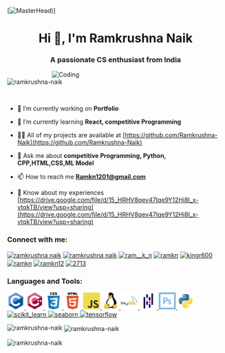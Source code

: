 [![MasterHead](https://user-images.githubusercontent.com/63165815/174205456-328ec9d3-03f6-4bfc-9698-e7a6c40a7cf6.png))]
<h1 align="center">Hi 👋, I'm Ramkrushna Naik</h1>
<h3 align="center">A passionate CS enthusiast from India</h3>
<img align="right" alt="Coding" width="400" src="https://camo.githubusercontent.com/cae12fddd9d6982901d82580bdf321d81fb299141098ca1c2d4891870827bf17/68747470733a2f2f6d69726f2e6d656469756d2e636f6d2f6d61782f313336302f302a37513379765349765f7430696f4a2d5a2e676966">

<p align="left"> <img src="https://komarev.com/ghpvc/?username=ramkrushna-naik&label=Profile%20views&color=0e75b6&style=flat" alt="ramkrushna-naik" /> </p>

<p align="left"> <a href="https://twitter.com/" target="blank"><img src="https://img.shields.io/twitter/follow/?logo=twitter&style=for-the-badge" alt="" /></a> </p>

- 🔭 I’m currently working on **Portfolio**

- 🌱 I’m currently learning **React, competitive Programming**

- 👨‍💻 All of my projects are available at [https://github.com/Ramkrushna-Naik](https://github.com/Ramkrushna-Naik)

- 💬 Ask me about **competitive Programming, Python, CPP,HTML,CSS,ML Model**

- 📫 How to reach me **Ramkn1201@gmail.com**

- 📄 Know about my experiences [https://drive.google.com/file/d/15_HRHV8qev47Iqe9Y12Hi8I_x-vtqkTB/view?usp=sharing](https://drive.google.com/file/d/15_HRHV8qev47Iqe9Y12Hi8I_x-vtqkTB/view?usp=sharing)

<h3 align="left">Connect with me:</h3>
<p align="left">
<a href="https://linkedin.com/in/ramkrushna naik" target="blank"><img align="center" src="https://raw.githubusercontent.com/rahuldkjain/github-profile-readme-generator/master/src/images/icons/Social/linked-in-alt.svg" alt="ramkrushna naik" height="30" width="40" /></a>
<a href="https://fb.com/ramkrushna naik" target="blank"><img align="center" src="https://raw.githubusercontent.com/rahuldkjain/github-profile-readme-generator/master/src/images/icons/Social/facebook.svg" alt="ramkrushna naik" height="30" width="40" /></a>
<a href="https://instagram.com/ram__k_n" target="blank"><img align="center" src="https://raw.githubusercontent.com/rahuldkjain/github-profile-readme-generator/master/src/images/icons/Social/instagram.svg" alt="ram__k_n" height="30" width="40" /></a>
<a href="https://www.codechef.com/users/ramkn" target="blank"><img align="center" src="https://cdn.jsdelivr.net/npm/simple-icons@3.1.0/icons/codechef.svg" alt="ramkn" height="30" width="40" /></a>
<a href="https://www.hackerrank.com/kingr600" target="blank"><img align="center" src="https://raw.githubusercontent.com/rahuldkjain/github-profile-readme-generator/master/src/images/icons/Social/hackerrank.svg" alt="kingr600" height="30" width="40" /></a>
<a href="https://codeforces.com/profile/ramkn" target="blank"><img align="center" src="https://raw.githubusercontent.com/rahuldkjain/github-profile-readme-generator/master/src/images/icons/Social/codeforces.svg" alt="ramkn" height="30" width="40" /></a>
<a href="https://www.leetcode.com/ramkn12" target="blank"><img align="center" src="https://raw.githubusercontent.com/rahuldkjain/github-profile-readme-generator/master/src/images/icons/Social/leet-code.svg" alt="ramkn12" height="30" width="40" /></a>
<a href="https://discord.gg/2713" target="blank"><img align="center" src="https://raw.githubusercontent.com/rahuldkjain/github-profile-readme-generator/master/src/images/icons/Social/discord.svg" alt="2713" height="30" width="40" /></a>
</p>

<h3 align="left">Languages and Tools:</h3>
<p align="left"> <a href="https://www.cprogramming.com/" target="_blank" rel="noreferrer"> <img src="https://raw.githubusercontent.com/devicons/devicon/master/icons/c/c-original.svg" alt="c" width="40" height="40"/> </a> <a href="https://www.w3schools.com/cpp/" target="_blank" rel="noreferrer"> <img src="https://raw.githubusercontent.com/devicons/devicon/master/icons/cplusplus/cplusplus-original.svg" alt="cplusplus" width="40" height="40"/> </a> <a href="https://www.w3schools.com/css/" target="_blank" rel="noreferrer"> <img src="https://raw.githubusercontent.com/devicons/devicon/master/icons/css3/css3-original-wordmark.svg" alt="css3" width="40" height="40"/> </a> <a href="https://www.w3.org/html/" target="_blank" rel="noreferrer"> <img src="https://raw.githubusercontent.com/devicons/devicon/master/icons/html5/html5-original-wordmark.svg" alt="html5" width="40" height="40"/> </a> <a href="https://developer.mozilla.org/en-US/docs/Web/JavaScript" target="_blank" rel="noreferrer"> <img src="https://raw.githubusercontent.com/devicons/devicon/master/icons/javascript/javascript-original.svg" alt="javascript" width="40" height="40"/> </a> <a href="https://www.linux.org/" target="_blank" rel="noreferrer"> <img src="https://raw.githubusercontent.com/devicons/devicon/master/icons/linux/linux-original.svg" alt="linux" width="40" height="40"/> </a> <a href="https://www.mysql.com/" target="_blank" rel="noreferrer"> <img src="https://raw.githubusercontent.com/devicons/devicon/master/icons/mysql/mysql-original-wordmark.svg" alt="mysql" width="40" height="40"/> </a> <a href="https://pandas.pydata.org/" target="_blank" rel="noreferrer"> <img src="https://raw.githubusercontent.com/devicons/devicon/2ae2a900d2f041da66e950e4d48052658d850630/icons/pandas/pandas-original.svg" alt="pandas" width="40" height="40"/> </a> <a href="https://www.photoshop.com/en" target="_blank" rel="noreferrer"> <img src="https://raw.githubusercontent.com/devicons/devicon/master/icons/photoshop/photoshop-line.svg" alt="photoshop" width="40" height="40"/> </a> <a href="https://www.python.org" target="_blank" rel="noreferrer"> <img src="https://raw.githubusercontent.com/devicons/devicon/master/icons/python/python-original.svg" alt="python" width="40" height="40"/> </a> <a href="https://scikit-learn.org/" target="_blank" rel="noreferrer"> <img src="https://upload.wikimedia.org/wikipedia/commons/0/05/Scikit_learn_logo_small.svg" alt="scikit_learn" width="40" height="40"/> </a> <a href="https://seaborn.pydata.org/" target="_blank" rel="noreferrer"> <img src="https://seaborn.pydata.org/_images/logo-mark-lightbg.svg" alt="seaborn" width="40" height="40"/> </a> <a href="https://www.tensorflow.org" target="_blank" rel="noreferrer"> <img src="https://www.vectorlogo.zone/logos/tensorflow/tensorflow-icon.svg" alt="tensorflow" width="40" height="40"/> </a> </p>

<p><img align="left" src="https://github-readme-stats.vercel.app/api/top-langs?username=ramkrushna-naik&show_icons=true&locale=en&layout=compact" alt="ramkrushna-naik" /></p>

<p>&nbsp;<img align="center" src="https://github-readme-stats.vercel.app/api?username=ramkrushna-naik&show_icons=true&locale=en" alt="ramkrushna-naik" /></p>

<p><img align="center" src="https://github-readme-streak-stats.herokuapp.com/?user=ramkrushna-naik&" alt="ramkrushna-naik" /></p>
